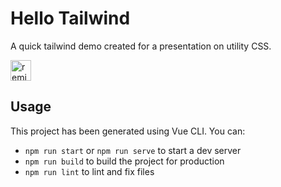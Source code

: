 # Hello Tailwind

A quick tailwind demo created for a presentation on utility CSS.

<a href="https://glitch.com/edit/?utm_content=project_hello-tailwind&utm_source=remix_this&utm_medium=button&utm_campaign=glitchButton#!/remix/hello-tailwind">
  <img src="https://cdn.glitch.com/2bdfb3f8-05ef-4035-a06e-2043962a3a13%2Fremix%402x.png?1513093958726" alt="remix this" height="33">
</a>

## Usage

This project has been generated using Vue CLI. You can:

- `npm run start` or `npm run serve` to start a dev server
- `npm run build` to build the project for production
- `npm run lint` to lint and fix files
